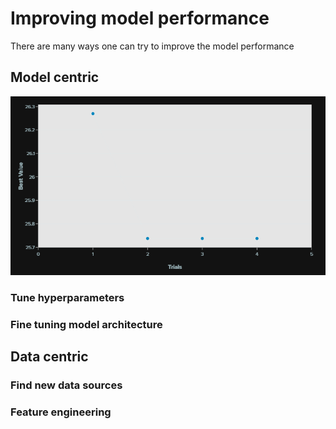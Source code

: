 # Improving model performance
There are many ways one can try to improve the model performance

## Model centric
![image](./image.png)
### Tune hyperparameters

### Fine tuning model architecture

## Data centric

### Find new data sources

### Feature engineering
